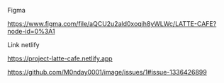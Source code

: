 Figma

https://www.figma.com/file/aQCU2u2ald0xoqjh8yWLWc/LATTE-CAFE?node-id=0%3A1

Link netlify

https://project-latte-cafe.netlify.app

https://github.com/M0nday0001/image/issues/1#issue-1336426899
